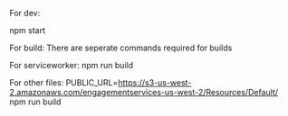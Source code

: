 For dev:

npm start


For build:
There are seperate commands required for builds

For serviceworker:
npm run build

For other files:
PUBLIC_URL=https://s3-us-west-2.amazonaws.com/engagementservices-us-west-2/Resources/Default/ npm run build